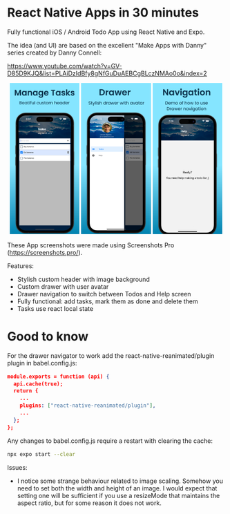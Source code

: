 # React Native Apps in 30 minutes

Fully functional iOS / Android Todo App using React Native and Expo.

The idea (and UI) are based on the excellent "Make Apps with Danny" series created by Danny Connell:

https://www.youtube.com/watch?v=GV-D85D9KJQ&list=PLAiDzIdBfy8gNfGuDuAEBCgBLczNMAo0o&index=2

<p float="left" align="middle">
  <img src="assets/screenshots/1.png" width="32%">
  <img src="assets/screenshots/2.png" width="32%">
  <img src="assets/screenshots/3.png" width="32%">
</p>

These App screenshots were made using Screenshots Pro (https://screenshots.pro/).

Features:

- Stylish custom header with image background
- Custom drawer with user avatar
- Drawer navigation to switch between Todos and Help screen
- Fully functional: add tasks, mark them as done and delete them
- Tasks use react local state

# Good to know

For the drawer navigator to work add the react-native-reanimated/plugin plugin in babel.config.js:

```json
module.exports = function (api) {
  api.cache(true);
  return {
    ...
    plugins: ["react-native-reanimated/plugin"],
    ...
  };
};
```

Any changes to babel.config.js require a restart with clearing the cache:

```bash
npx expo start --clear
```

Issues:

- I notice some strange behaviour related to image scaling. Somehow you need to set both the width and height of an image. I would expect that setting one will be sufficient if you use a resizeMode that maintains the aspect ratio, but for some reason it does not work.
